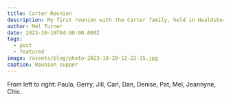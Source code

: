 ```yaml
---
title: Carter Reunion
description: My first reunion with the Carter family, held in Healdsburg, Ca.
author: Mel Turner
date: 2023-10-16T04:00:00.000Z
tags:
  - post
  - featured
image: /assets/blog/photo-2023-10-20-12-22-35.jpg
caption: Reunion supper
---
```


From left to right: Paula, Gerry, Jill, Carl, Dan, Denise, Pat, Mel, Jeannyne, Chic.
